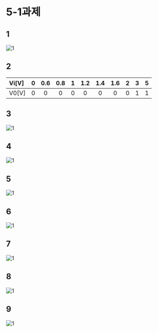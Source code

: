 # 5-1과제
## 1
![1](/img3.1.JPG)

## 2
|Vi[V]|0|0.6|0.8|1|1.2|1.4|1.6|2|3|5|
:-|:-:|:-:|:-:|:-:|:-:|:-:|:-:|:-:|:-:|:-:|
|V0[V]|0|0|0|0|0|0|0|0|1|1|

## 3
![1](/img3.3.JPG)

## 4
![1](/img3.4.JPG)

## 5
![1](/img3.5.JPG)

## 6
![1](/img3.6.JPG)

## 7
![1](/img3.7.JPG)

## 8
![1](/img3.8.JPG)

## 9
![1](/img3.9.JPG)

